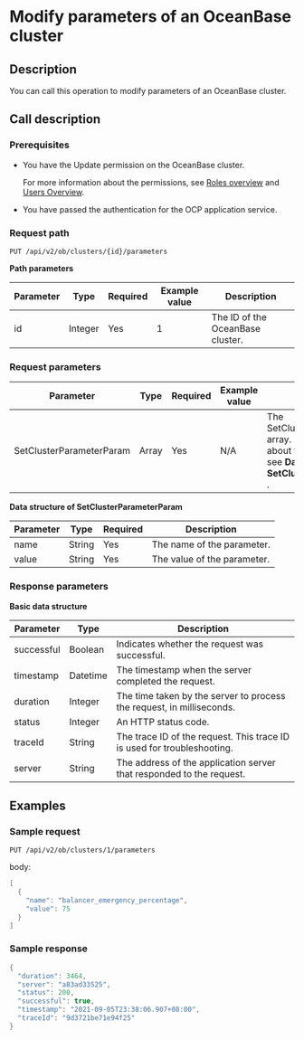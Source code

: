 Modify parameters of an OceanBase cluster
==============================================================

Description
--------------------------------

You can call this operation to modify parameters of an OceanBase cluster.

Call description
-------------------------------------

### Prerequisites

* You have the Update permission on the OceanBase cluster.

  For more information about the permissions, see [Roles overview](../../../1600.system-management-features/200.manage-users/200.manage-a-role/100.roles-overview.md) and [Users Overview](../../../1600.system-management-features/200.manage-users/100.manage-a-user/100.users-overview.md).
  
* You have passed the authentication for the OCP application service.

### Request path

`PUT /api/v2/ob/clusters/{id}/parameters`

**Path parameters**

| Parameter |  Type   | Required | Example value |           Description            |
|-----------|---------|----------|---------------|----------------------------------|
| id        | Integer | Yes      | 1             | The ID of the OceanBase cluster. |

### Request parameters

|        Parameter         | Type  | Required | Example value |                                                               Description                                                               |
|--------------------------|-------|----------|---------------|-----------------------------------------------------------------------------------------------------------------------------------------|
| SetClusterParameterParam | Array | Yes      | N/A           | The SetClusterParameterParam array. For more information about the data structure, see **Data structure of SetClusterParameterParam** . |

**Data structure of SetClusterParameterParam**

| Parameter |  Type  | Required |         Description         |
|-----------|--------|----------|-----------------------------|
| name      | String | Yes      | The name of the parameter.  |
| value     | String | Yes      | The value of the parameter. |

### Response parameters

**Basic data structure**

| Parameter  |   Type   |                               Description                               |
|------------|----------|-------------------------------------------------------------------------|
| successful | Boolean  | Indicates whether the request was successful.                           |
| timestamp  | Datetime | The timestamp when the server completed the request.                    |
| duration   | Integer  | The time taken by the server to process the request, in milliseconds.   |
| status     | Integer  | An HTTP status code.                                                    |
| traceId    | String   | The trace ID of the request. This trace ID is used for troubleshooting. |
| server     | String   | The address of the application server that responded to the request.    |

Examples
-----------------------------

### Sample request

`PUT /api/v2/ob/clusters/1/parameters`

body:

```java
[
  {
    "name": "balancer_emergency_percentage",
    "value": 75
  }
]
```

### Sample response

```java
{
  "duration": 3464,
  "server": "a83ad33525",
  "status": 200,
  "successful": true,
  "timestamp": "2021-09-05T23:38:06.907+08:00",
  "traceId": "9d3721be71e94f25"
}
```
